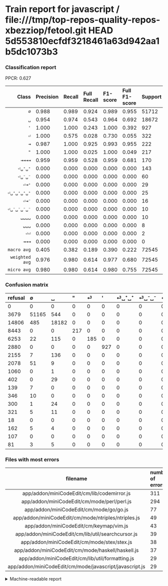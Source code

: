 # Train report for javascript / file:///tmp/top-repos-quality-repos-xbezziop/fetool.git HEAD 5d553810ecfdf3218461a63d942aa1b5dc1073b3

### Classification report

PPCR: 0.627

| Class | Precision | Recall | Full Recall | F1-score | Full F1-score | Support | Full Support | PPCR |
|------:|:----------|:-------|:------------|:---------|:---------|:--------|:-------------|:-----|
| `∅` | 0.988| 0.989| 0.924| 0.989| 0.955| 51712| 55391| 0.934 |
| `␣` | 0.954| 0.974| 0.543| 0.964| 0.692| 18672| 33478| 0.558 |
| `'` | 1.000| 1.000| 0.243| 1.000| 0.392| 927| 3807| 0.243 |
| `⏎` | 1.000| 0.575| 0.028| 0.730| 0.055| 322| 6575| 0.049 |
| `⇥` | 0.987| 1.000| 0.925| 0.993| 0.955| 222| 240| 0.925 |
| `"` | 1.000| 1.000| 0.025| 1.000| 0.049| 217| 8660| 0.025 |
| `⇥⇥⇥⇥` | 0.959| 0.959| 0.528| 0.959| 0.681| 170| 309| 0.550 |
| `⏎␣⁺␣⁺` | 0.000| 0.000| 0.000| 0.000| 0.000| 143| 2298| 0.062 |
| `⏎␣⁻␣⁻` | 0.000| 0.000| 0.000| 0.000| 0.000| 60| 2138| 0.028 |
| `⏎⇥⁺` | 0.000| 0.000| 0.000| 0.000| 0.000| 29| 431| 0.067 |
| `⏎␣⁺␣⁺␣⁺␣⁺` | 0.000| 0.000| 0.000| 0.000| 0.000| 25| 325| 0.077 |
| `⏎⇥⁻` | 0.000| 0.000| 0.000| 0.000| 0.000| 16| 337| 0.047 |
| `⏎␣⁻␣⁻␣⁻␣⁻` | 0.000| 0.000| 0.000| 0.000| 0.000| 10| 356| 0.028 |
| `␣␣␣␣` | 0.000| 0.000| 0.000| 0.000| 0.000| 10| 172| 0.058 |
| `␣␣␣` | 0.000| 0.000| 0.000| 0.000| 0.000| 8| 89| 0.090 |
| `⏎⏎` | 0.000| 0.000| 0.000| 0.000| 0.000| 2| 1062| 0.002 |
| `⇥⇥⇥` | 0.000| 0.000| 0.000| 0.000| 0.000| 0| 107| 0.000 |
| `macro avg` | 0.405| 0.382| 0.189| 0.390| 0.222| 72545| 115775| 0.627 |
| `weighted avg` | 0.976| 0.980| 0.614| 0.977| 0.680| 72545| 115775| 0.627 |
| `micro avg` | 0.980| 0.980| 0.614| 0.980| 0.755| 72545| 115775| 0.627 |

### Confusion matrix

|refusal|  ∅| ␣| "| ⏎| '| ⏎␣⁺␣⁺| ⏎␣⁻␣⁻| ⏎⏎| ⏎⇥⁺| ⇥⇥⇥⇥| ⏎␣⁻␣⁻␣⁻␣⁻| ⏎␣⁺␣⁺␣⁺␣⁺| ⏎⇥⁻| ⇥| ␣␣␣␣| ⇥⇥⇥| ␣␣␣| 
|:---|:---|:---|:---|:---|:---|:---|:---|:---|:---|:---|:---|:---|:---|:---|:---|:---|:---|
|0 |0 |0 |0 |0 |0 |0 |0 |0 |0 |0 |0 |0 |0 |0 |0 |0 |0 |
|3679 |51165 |544 |0 |0 |0 |0 |0 |0 |0 |3 |0 |0 |0 |0 |0 |0 |0 |
|14806 |485 |18182 |0 |0 |0 |0 |0 |0 |0 |4 |0 |0 |0 |1 |0 |0 |0 |
|8443 |0 |0 |217 |0 |0 |0 |0 |0 |0 |0 |0 |0 |0 |0 |0 |0 |0 |
|6253 |22 |115 |0 |185 |0 |0 |0 |0 |0 |0 |0 |0 |0 |0 |0 |0 |0 |
|2880 |0 |0 |0 |0 |927 |0 |0 |0 |0 |0 |0 |0 |0 |0 |0 |0 |0 |
|2155 |7 |136 |0 |0 |0 |0 |0 |0 |0 |0 |0 |0 |0 |0 |0 |0 |0 |
|2078 |51 |9 |0 |0 |0 |0 |0 |0 |0 |0 |0 |0 |0 |0 |0 |0 |0 |
|1060 |0 |1 |0 |0 |0 |0 |0 |0 |0 |0 |0 |0 |0 |1 |0 |0 |0 |
|402 |0 |29 |0 |0 |0 |0 |0 |0 |0 |0 |0 |0 |0 |0 |0 |0 |0 |
|139 |7 |0 |0 |0 |0 |0 |0 |0 |0 |163 |0 |0 |0 |0 |0 |0 |0 |
|346 |10 |0 |0 |0 |0 |0 |0 |0 |0 |0 |0 |0 |0 |0 |0 |0 |0 |
|300 |1 |24 |0 |0 |0 |0 |0 |0 |0 |0 |0 |0 |0 |0 |0 |0 |0 |
|321 |5 |11 |0 |0 |0 |0 |0 |0 |0 |0 |0 |0 |0 |0 |0 |0 |0 |
|18 |0 |0 |0 |0 |0 |0 |0 |0 |0 |0 |0 |0 |0 |222 |0 |0 |0 |
|162 |5 |4 |0 |0 |0 |0 |0 |0 |0 |0 |0 |0 |0 |1 |0 |0 |0 |
|107 |0 |0 |0 |0 |0 |0 |0 |0 |0 |0 |0 |0 |0 |0 |0 |0 |0 |
|81 |3 |5 |0 |0 |0 |0 |0 |0 |0 |0 |0 |0 |0 |0 |0 |0 |0 |

### Files with most errors

| filename | number of errors|
|:----:|:-----|
| app/addon/miniCodeEdit/cm/lib/codemirror.js | 311 |
| app/addon/miniCodeEdit/cm/mode/perl/perl.js | 294 |
| app/addon/miniCodeEdit/cm/mode/go/go.js | 77 |
| app/addon/miniCodeEdit/cm/mode/ntriples/ntriples.js | 49 |
| app/addon/miniCodeEdit/cm/keymap/vim.js | 43 |
| app/addon/miniCodeEdit/cm/lib/util/searchcursor.js | 39 |
| app/addon/miniCodeEdit/cm/mode/stex/stex.js | 38 |
| app/addon/miniCodeEdit/cm/mode/haskell/haskell.js | 37 |
| app/addon/miniCodeEdit/cm/lib/util/formatting.js | 29 |
| app/addon/miniCodeEdit/cm/mode/javascript/javascript.js | 29 |

<details>
    <summary>Machine-readable report</summary>
```json
{
  "cl_report": {"\"": {"f1-score": 1.0, "precision": 1.0, "recall": 1.0, "support": 217}, "\u0027": {"f1-score": 1.0, "precision": 1.0, "recall": 1.0, "support": 927}, "macro avg": {"f1-score": 0.3902701823229384, "precision": 0.40517121633362346, "recall": 0.38214925724506726, "support": 72545}, "micro avg": {"f1-score": 0.9795437314770142, "precision": 0.9795437314770142, "recall": 0.9795437314770142, "support": 72545}, "weighted avg": {"f1-score": 0.9773010468871314, "precision": 0.9756217168787162, "recall": 0.9795437314770142, "support": 72545}, "\u21e5": {"f1-score": 0.9932885906040269, "precision": 0.9866666666666667, "recall": 1.0, "support": 222}, "\u21e5\u21e5\u21e5": {"f1-score": 0.0, "precision": 0.0, "recall": 0.0, "support": 0}, "\u21e5\u21e5\u21e5\u21e5": {"f1-score": 0.9588235294117647, "precision": 0.9588235294117647, "recall": 0.9588235294117647, "support": 170}, "\u2205": {"f1-score": 0.9889536400800208, "precision": 0.9884855393056549, "recall": 0.9894221844059405, "support": 51712}, "\u23ce": {"f1-score": 0.7297830374753451, "precision": 1.0, "recall": 0.5745341614906833, "support": 322}, "\u23ce\u21e5\u207a": {"f1-score": 0.0, "precision": 0.0, "recall": 0.0, "support": 29}, "\u23ce\u21e5\u207b": {"f1-score": 0.0, "precision": 0.0, "recall": 0.0, "support": 16}, "\u23ce\u23ce": {"f1-score": 0.0, "precision": 0.0, "recall": 0.0, "support": 2}, "\u23ce\u2423\u207a\u2423\u207a": {"f1-score": 0.0, "precision": 0.0, "recall": 0.0, "support": 143}, "\u23ce\u2423\u207a\u2423\u207a\u2423\u207a\u2423\u207a": {"f1-score": 0.0, "precision": 0.0, "recall": 0.0, "support": 25}, "\u23ce\u2423\u207b\u2423\u207b": {"f1-score": 0.0, "precision": 0.0, "recall": 0.0, "support": 60}, "\u23ce\u2423\u207b\u2423\u207b\u2423\u207b\u2423\u207b": {"f1-score": 0.0, "precision": 0.0, "recall": 0.0, "support": 10}, "\u2423": {"f1-score": 0.9637443019187957, "precision": 0.9539349422875131, "recall": 0.9737574978577549, "support": 18672}, "\u2423\u2423\u2423": {"f1-score": 0.0, "precision": 0.0, "recall": 0.0, "support": 8}, "\u2423\u2423\u2423\u2423": {"f1-score": 0.0, "precision": 0.0, "recall": 0.0, "support": 10}},
  "cl_report_full": {"\"": {"f1-score": 0.04889039089782585, "precision": 1.0, "recall": 0.025057736720554273, "support": 8660}, "\u0027": {"f1-score": 0.3916349809885931, "precision": 1.0, "recall": 0.24349881796690306, "support": 3807}, "macro avg": {"f1-score": 0.22222514729628765, "precision": 0.40517121633362346, "recall": 0.18917708693672036, "support": 115775}, "micro avg": {"f1-score": 0.7546835174171623, "precision": 0.9795437314770142, "recall": 0.613785359533578, "support": 115775}, "weighted avg": {"f1-score": 0.6804896456810844, "precision": 0.9178502524393792, "recall": 0.613785359533578, "support": 115775}, "\u21e5": {"f1-score": 0.9548387096774195, "precision": 0.9866666666666667, "recall": 0.925, "support": 240}, "\u21e5\u21e5\u21e5": {"f1-score": 0.0, "precision": 0.0, "recall": 0.0, "support": 107}, "\u21e5\u21e5\u21e5\u21e5": {"f1-score": 0.6805845511482255, "precision": 0.9588235294117647, "recall": 0.5275080906148867, "support": 309}, "\u2205": {"f1-score": 0.9549985067940869, "precision": 0.9884855393056549, "recall": 0.9237060172230146, "support": 55391}, "\u23ce": {"f1-score": 0.05473372781065089, "precision": 1.0, "recall": 0.028136882129277566, "support": 6575}, "\u23ce\u21e5\u207a": {"f1-score": 0.0, "precision": 0.0, "recall": 0.0, "support": 431}, "\u23ce\u21e5\u207b": {"f1-score": 0.0, "precision": 0.0, "recall": 0.0, "support": 337}, "\u23ce\u23ce": {"f1-score": 0.0, "precision": 0.0, "recall": 0.0, "support": 1062}, "\u23ce\u2423\u207a\u2423\u207a": {"f1-score": 0.0, "precision": 0.0, "recall": 0.0, "support": 2298}, "\u23ce\u2423\u207a\u2423\u207a\u2423\u207a\u2423\u207a": {"f1-score": 0.0, "precision": 0.0, "recall": 0.0, "support": 325}, "\u23ce\u2423\u207b\u2423\u207b": {"f1-score": 0.0, "precision": 0.0, "recall": 0.0, "support": 2138}, "\u23ce\u2423\u207b\u2423\u207b\u2423\u207b\u2423\u207b": {"f1-score": 0.0, "precision": 0.0, "recall": 0.0, "support": 356}, "\u2423": {"f1-score": 0.6921466367200884, "precision": 0.9539349422875131, "recall": 0.5431029332696099, "support": 33478}, "\u2423\u2423\u2423": {"f1-score": 0.0, "precision": 0.0, "recall": 0.0, "support": 89}, "\u2423\u2423\u2423\u2423": {"f1-score": 0.0, "precision": 0.0, "recall": 0.0, "support": 172}},
  "ppcr": 0.626603325415677
}
```
</details>
